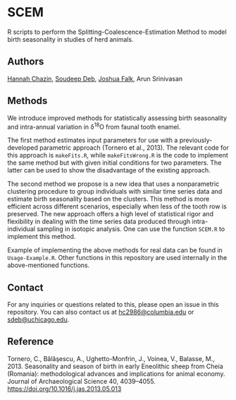 # SCEM

R scripts to perform the Splitting-Coalescence-Estimation Method to model birth seasonality in studies of herd animals.

## Authors

[Hannah Chazin](http://columbia.academia.edu/HannahChazin), [Soudeep Deb](http://soudeepd.github.io/), [Joshua Falk](http://home.uchicago.edu/~jsfalk/), Arun Srinivasan

## Methods

We introduce improved methods for statistically assessing birth seasonality and intra-annual variation in &delta;<sup>18</sup>O from faunal tooth enamel. 

The first method estimates input parameters for use with a previously-developed parametric approach (Tornero et al., 2013). The relevant code for this approach is `makeFits.R`, while `makeFitsWrong.R` is the code to implement the same method but with given initial conditions for two parameters. The latter can be used to show the disadvantage of the existing approach.

The second method we propose is a new idea that uses a nonparametric clustering procedure to group individuals with similar time series data and estimate birth seasonality based on the clusters. This method is more efficient across different scenarios, especially when less of the tooth row is preserved. The new approach offers a high level of statistical rigor and flexibility in dealing with the time series data produced through intra-individual sampling in isotopic analysis. One can use the function `SCEM.R` to implement this method. 

Example of implementing the above methods for real data can be found in `Usage-Example.R`. Other functions in this repository are used internally in the above-mentioned functions. 


## Contact

For any inquiries or questions related to this, please open an issue in this repository. You can also contact us at [hc2986@columbia.edu](hc2986@columbia.edu) or [sdeb@uchicago.edu](sdeb@uchicago.edu).

## Reference

Tornero, C., Bălăşescu, A., Ughetto-Monfrin, J., Voinea, V., Balasse, M., 2013. Seasonality and season of birth in early Eneolithic sheep from Cheia (Romania): methodological advances and implications for animal economy. Journal of Archaeological Science 40, 4039–4055. https://doi.org/10.1016/j.jas.2013.05.013
